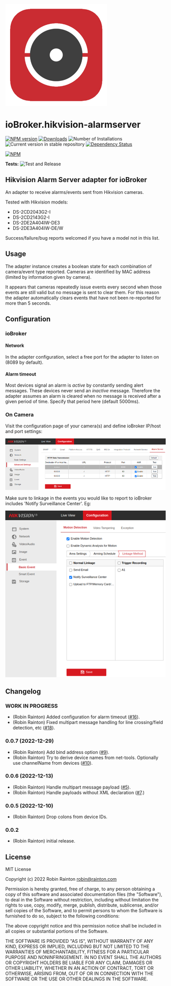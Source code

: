 ![Logo](admin/hikvision-alarmserver.png)
# ioBroker.hikvision-alarmserver

[![NPM version](https://img.shields.io/npm/v/iobroker.hikvision-alarmserver.svg)](https://www.npmjs.com/package/iobroker.hikvision-alarmserver)
[![Downloads](https://img.shields.io/npm/dm/iobroker.hikvision-alarmserver.svg)](https://www.npmjs.com/package/iobroker.hikvision-alarmserver)
![Number of Installations](https://iobroker.live/badges/hikvision-alarmserver-installed.svg)
![Current version in stable repository](https://iobroker.live/badges/hikvision-alarmserver-stable.svg)
[![Dependency Status](https://img.shields.io/david/raintonr/iobroker.hikvision-alarmserver.svg)](https://david-dm.org/raintonr/iobroker.hikvision-alarmserver)

[![NPM](https://nodei.co/npm/iobroker.hikvision-alarmserver.png?downloads=true)](https://nodei.co/npm/iobroker.hikvision-alarmserver/)

**Tests:** ![Test and Release](https://github.com/iobroker-community-adapters/ioBroker.hikvision-alarmserver/workflows/Test%20and%20Release/badge.svg)

## Hikvision Alarm Server adapter for ioBroker

An adapter to receive alarms/events sent from Hikvision cameras.

Tested with Hikvision models:

- DS-2CD2043G2-I
- DS-2CD2143G2-I
- DS-2DE2A404IW-DE3
- DS-2DE3A404IW-DE/W

Success/failure/bug reports welcomed if you have a model not in this list.

## Usage

The adapter instance creates a boolean state for each combination of camera/event type reported. Cameras are identified by MAC address (limited by information given by camera).

It appears that cameras repeatedly issue events every second when those events are still valid but no message is sent to clear them. For this reason the adapter automatically clears events that have not been re-reported for more than 5 seconds.

## Configuration

### ioBroker

#### Network

In the adapter configuration, select a free port for the adapter to listen on (8089 by default).

#### Alarm timeout

Most devices signal an alarm is *active* by constantly sending alert messages. These devices never send an *inactive* message. Therefore the adapter assumes an alarm is cleared when no message is received after a given period of time. Specify that period here (default 5000ms).

### On Camera

Visit the configuration page of your camera(s) and define ioBroker IP/host and port settings:

![Alarm Server Options](docs/images/alarm-server-options.png)

Make sure to linkage in the events you would like to report to ioBroker includes 'Notify Surveillance Center'. Eg:

![Motion Detection Options](docs/images/motion-detection-options.png)

## Changelog

<!--
  Placeholder for the next version (at the beginning of the line):
  ### **WORK IN PROGRESS**
-->
### **WORK IN PROGRESS**
-   (Robin Rainton) Added configuration for alarm timeout ([#16](https://github.com/iobroker-community-adapters/ioBroker.hikvision-alarmserver/issues/16)).
-   (Robin Rainton) Fixed multipart message handling for line crossing/field detection, etc ([#18](https://github.com/iobroker-community-adapters/ioBroker.hikvision-alarmserver/issues/18)).

### 0.0.7 (2022-12-29)
-   (Robin Rainton) Add bind address option ([#9](https://github.com/iobroker-community-adapters/ioBroker.hikvision-alarmserver/issues/9)).
-   (Robin Rainton) Try to derive device names from net-tools. Optionally use channelName from devices ([#10](https://github.com/iobroker-community-adapters/ioBroker.hikvision-alarmserver/issues/10)).

### 0.0.6 (2022-12-13)
-   (Robin Rainton) Handle multipart message payload ([#5](https://github.com/iobroker-community-adapters/ioBroker.hikvision-alarmserver/issues/5)).
-   (Robin Rainton) Handle payloads without XML declaration ([#7](https://github.com/iobroker-community-adapters/ioBroker.hikvision-alarmserver/issues/7).)

### 0.0.5 (2022-12-10)
-   (Robin Rainton) Drop colons from device IDs.

### 0.0.2
-   (Robin Rainton) initial release.

## License
MIT License

Copyright (c) 2022 Robin Rainton <robin@rainton.com>

Permission is hereby granted, free of charge, to any person obtaining a copy
of this software and associated documentation files (the "Software"), to deal
in the Software without restriction, including without limitation the rights
to use, copy, modify, merge, publish, distribute, sublicense, and/or sell
copies of the Software, and to permit persons to whom the Software is
furnished to do so, subject to the following conditions:

The above copyright notice and this permission notice shall be included in all
copies or substantial portions of the Software.

THE SOFTWARE IS PROVIDED "AS IS", WITHOUT WARRANTY OF ANY KIND, EXPRESS OR
IMPLIED, INCLUDING BUT NOT LIMITED TO THE WARRANTIES OF MERCHANTABILITY,
FITNESS FOR A PARTICULAR PURPOSE AND NONINFRINGEMENT. IN NO EVENT SHALL THE
AUTHORS OR COPYRIGHT HOLDERS BE LIABLE FOR ANY CLAIM, DAMAGES OR OTHER
LIABILITY, WHETHER IN AN ACTION OF CONTRACT, TORT OR OTHERWISE, ARISING FROM,
OUT OF OR IN CONNECTION WITH THE SOFTWARE OR THE USE OR OTHER DEALINGS IN THE
SOFTWARE.